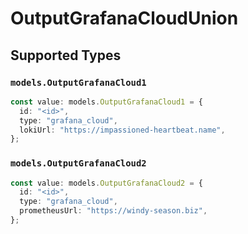 # OutputGrafanaCloudUnion


## Supported Types

### `models.OutputGrafanaCloud1`

```typescript
const value: models.OutputGrafanaCloud1 = {
  id: "<id>",
  type: "grafana_cloud",
  lokiUrl: "https://impassioned-heartbeat.name",
};
```

### `models.OutputGrafanaCloud2`

```typescript
const value: models.OutputGrafanaCloud2 = {
  id: "<id>",
  type: "grafana_cloud",
  prometheusUrl: "https://windy-season.biz",
};
```

